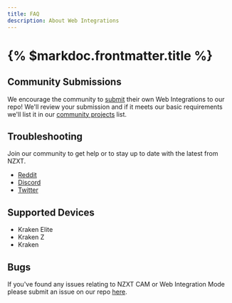 ```yaml
---
title: FAQ
description: About Web Integrations
---
```


# {% $markdoc.frontmatter.title %}

## Community Submissions

We encourage the community to [submit](https://github.com/NZXTCorp/web-integrations-examples/blob/main/submissions.md) their own Web Integrations to our repo! We'll review your submission and if it meets our basic requirements we'll list it in our [community projects](https://github.com/NZXTCorp/web-integrations-examples/blob/main/community.md) list.

## Troubleshooting

Join our community to get help or to stay up to date with the latest from NZXT.

- [Reddit](https://www.reddit.com/r/NZXT/)
- [Discord](https://discord.com/invite/nzxt)
- [Twitter](https://twitter.com/NZXT)

## Supported Devices

- Kraken Elite
- Kraken Z
- Kraken

## Bugs

If you've found any issues relating to NZXT CAM or Web Integration Mode please submit an issue on our repo [here](https://github.com/NZXTCorp/web-integrations-docs).
